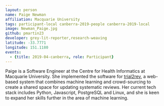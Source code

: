 ```yaml
---
layout: person
name: Paige Newman
affiliation: Macquarie University
tags: participant-local canberra-2019-people canberra-2019-local
image: Newman_Paige.jpg
github: pmartin23
developer: grey-lit-reporter,research-weaving
latitude: -33.7771
longitude: 151.1180
events:
  - {title: 2019-04-canberra, role: Participant}
---
```

Paige is a Software Engineer at the Centre for Health Informatics at Macquarie University. She implemented the software for <a href="https://surveillance-chi.mq.edu.au/">trial2rev</a>, a web-based system that combines machine learning and crowd-sourcing to create a shared space for updating systematic reviews. Her current tech stack includes Python, Javascript,  PostgreSQL and Linux, and she is keen to expand her skills further in the area of machine learning.